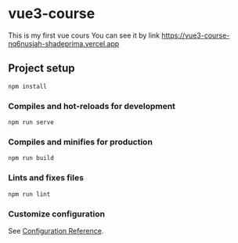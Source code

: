 # vue3-course

This is my first vue cours 
You can see it by link
https://vue3-course-nq6nusjah-shadeprima.vercel.app


## Project setup
```
npm install
```

### Compiles and hot-reloads for development
```
npm run serve
```

### Compiles and minifies for production
```
npm run build
```

### Lints and fixes files
```
npm run lint
```

### Customize configuration
See [Configuration Reference](https://cli.vuejs.org/config/).
